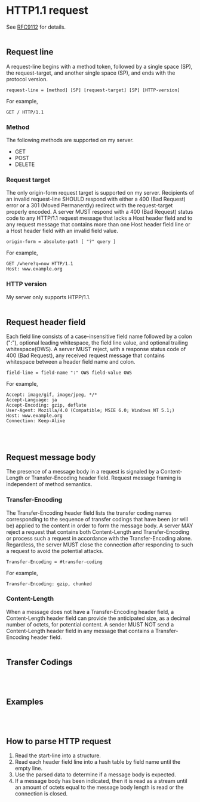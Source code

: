 # HTTP1.1 request
See [RFC9112](https://httpwg.org/specs/rfc9112.html) for details.
<br></br>


## Request line
A request-line begins with a method token, followed by a single space (SP), the request-target, and another single space (SP), and ends with the protocol version.
```
request-line = [method] [SP] [request-target] [SP] [HTTP-version]
```
For example,
```
GET / HTTP/1.1
```

### **Method**
The following methods are supported on my server.
- GET
- POST
- DELETE

### **Request target**
The only origin-form request target is supported on my server. Recipients of an invalid request-line SHOULD respond with either a 400 (Bad Request) error or a 301 (Moved Permanently) redirect with the request-target properly encoded. A server MUST respond with a 400 (Bad Request) status code to any HTTP/1.1 request message that lacks a Host header field and to any request message that contains more than one Host header field line or a Host header field with an invalid field value.
```
origin-form = absolute-path [ "?" query ]
```
For example,
```
GET /where?q=now HTTP/1.1
Host: www.example.org
```

### **HTTP version**
My server only supports HTPP/1.1.
<br></br>


## Request header field
Each field line consists of a case-insensitive field name followed by a colon (":"), optional leading whitespace, the field line value, and optional trailing whitespace(OWS). A server MUST reject, with a response status code of 400 (Bad Request), any received request message that contains whitespace between a header field name and colon.
```
field-line = field-name ":" OWS field-value OWS
```
For example,
```
Accept: image/gif, image/jpeg, */*
Accept-Language: ja
Accept-Encoding: gzip, deflate
User-Agent: Mozilla/4.0 (Compatible; MSIE 6.0; Windows NT 5.1;)
Host: www.example.org
Connection: Keep-Alive
```
<br></br>


## Request message body
The presence of a message body in a request is signaled by a Content-Length or Transfer-Encoding header field. Request message framing is independent of method semantics.

### **Transfer-Encoding**
The Transfer-Encoding header field lists the transfer coding names corresponding to the sequence of transfer codings that have been (or will be) applied to the content in order to form the message body. A server MAY reject a request that contains both Content-Length and Transfer-Encoding or process such a request in accordance with the Transfer-Encoding alone. Regardless, the server MUST close the connection after responding to such a request to avoid the potential attacks.
```
Transfer-Encoding = #transfer-coding
```
For example,
```
Transfer-Encoding: gzip, chunked
```

### **Content-Length**
When a message does not have a Transfer-Encoding header field, a Content-Length header field can provide the anticipated size, as a decimal number of octets, for potential content.
A sender MUST NOT send a Content-Length header field in any message that contains a Transfer-Encoding header field.
<br></br>


## Transfer Codings
<br></br>


## Examples
<br></br>


## How to parse HTTP request
1. Read the start-line into a structure.
2. Read each header field line into a hash table by field name until the empty line.
3. Use the parsed data to determine if a message body is expected.
4. If a message body has been indicated, then it is read as a stream until an amount of octets equal to the message body length is read or the connection is closed.

